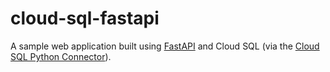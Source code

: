 # cloud-sql-fastapi
A sample web application built using [FastAPI](https://fastapi.tiangolo.com/) and Cloud SQL (via the [Cloud SQL Python Connector](https://github.com/GoogleCloudPlatform/cloud-sql-python-connector)).
